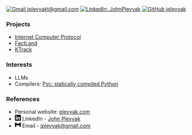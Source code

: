 [![Gmail jplevyakt@gmail.com](https://img.shields.io/badge/-jplevyak@gmail.com-c14438?style=flat&logo=Gmail&logoColor=white&link=mailto:jplevyak@gmail.com)](mailto:jplevyak@gmail.com)
[![LinkedIn: JohnPlevyak](https://img.shields.io/badge/-JohnPlevyak-blue?flat&logo=linkedin&logoColor=white&color=0D76A8&link=https://www.linkedin.com/in/JohnPlevyak/)](https://www.linkedin.com/in/JohnPlevyak/)
[![GitHub jplevyak](https://img.shields.io/github/followers/jplevyak?label=follow&style=social)](https://github.com/jplevyak)

### Projects

- [Internet Computer Protocol](https://github.com/internet-computer-protocol)
- [FactLand](https://factland.org)
- [KTrack](https:://ktrack.org)

### Interests

- LLMs
- Compilers: [Pyc: statically compiled Python](https://github.com/jplevyak/pyc)

### References

- Personal website: [plevyak.com](https://plevyak.com)
- <img src="./assets/linkedin.svg" widwth="16" height="16"/> LinkedIn - [John Plevyak](https://www.linkedin.com/in/JohnPlevyak/)
- <img src="./assets/gmail.svg" widwth="16" height="16"/> Email - [jplevyak@gmail.com](mailto:jplevyak@gmail.com)
